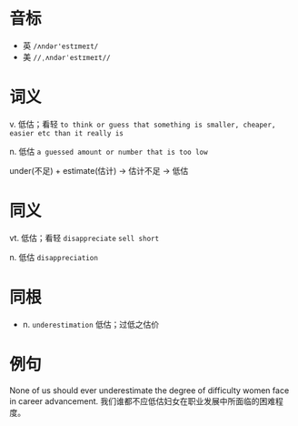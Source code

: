 # 音标

- 英 `/ʌndər'estɪmeɪt/`
- 美 `//ˌʌndərˈestɪmeɪt//`

# 词义

v. 低估；看轻
`to think or guess that something is smaller, cheaper, easier etc than it really is`

n. 低估
`a guessed amount or number that is too low`



under(不足) + estimate(估计) → 估计不足 → 低估

# 同义

vt. 低估；看轻
`disappreciate` `sell short`

n. 低估
`disappreciation`

# 同根

- n. `underestimation` 低估；过低之估价

# 例句

None of us should ever underestimate the degree of difficulty women face in career advancement.
我们谁都不应低估妇女在职业发展中所面临的困难程度。


